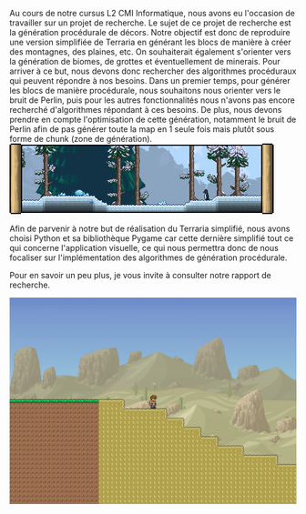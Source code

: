 Au cours de notre cursus L2 CMI Informatique, nous avons eu l'occasion de travailler sur un projet de recherche. Le sujet de ce projet de recherche est la génération procédurale de décors.
Notre objectif est donc de reproduire une version simplifiée de Terraria en générant les blocs de manière à créer des montagnes, des plaines, etc. On souhaiterait également s'orienter vers la génération de biomes, de grottes et éventuellement de minerais.
Pour arriver à ce but, nous devons donc rechercher des algorithmes procéduraux qui peuvent répondre à nos besoins. Dans un premier temps, pour générer les blocs de manière procédurale, nous souhaitons nous orienter vers le bruit de Perlin, puis pour les autres fonctionnalités nous n'avons pas encore recherché d'algorithmes répondant à ces besoins. De plus, nous devons prendre en compte l'optimisation de cette génération, notamment le bruit de Perlin afin de pas générer toute la map en 1 seule fois mais plutôt sous forme de chunk (zone de génération).
![Exemple de Terraria](https://raw.githubusercontent.com/killianmathias/Projet-de-recherche/main/assets/toundra.png)

Afin de parvenir à notre but de réalisation du Terraria simplifié, nous avons choisi Python et sa bibliothèque Pygame car cette dernière simplifié tout ce qui concerne l'application visuelle, ce qui nous permettra donc de nous focaliser sur l'implémentation des algorithmes de génération procédurale.

Pour en savoir un peu plus, je vous invite à consulter notre rapport de recherche.

![Exemple de notre implémentation](https://raw.githubusercontent.com/killianmathias/Projet-de-recherche/main/assets/background_1.png)
